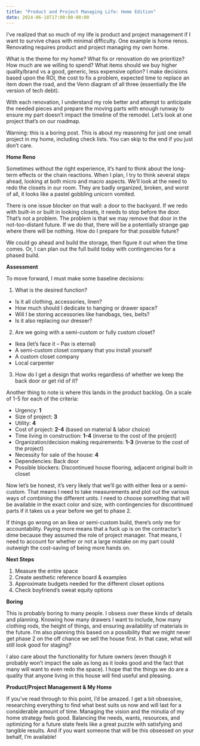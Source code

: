 ```yaml
---
title: "Product and Project Managing Life: Home Edition"
date: 2024-06-18T17:00:00-00:00
---
```

I’ve realized that so much of my life is product and project management if I want to survive chaos with minimal difficulty. One example is home renos. Renovating requires product and project managing my own home. 

What is the theme for my home? What fix or renovation do we prioritize? How much are we willing to spend? What items should we buy higher quality/brand vs a good, generic, less expensive option? I make decisions based upon the ROI, the cost to fix a problem, expected time to replace an item down the road, and the Venn diagram of all three (essentially the life version of tech debt). 

With each renovation, I understand my role better and attempt to anticipate the needed pieces and prepare the moving parts with enough runway to ensure my part doesn’t impact the timeline of the remodel. Let’s look at one project that’s on our roadmap.

Warning: this is a boring post. This is about my reasoning for just one small project in my home, including check lists. You can skip to the end if you just don’t care.

**Home Reno**

Sometimes without the right experience, it’s hard to think about the long-term effects or the chain reactions. When I plan, I try to think several steps ahead, looking at both micro and macro aspects. We’ll look at the need to redo the closets in our room. They are badly organized, broken, and worst of all, it looks like a pastel gobbling unicorn vomited. 

There is one issue blocker on that wall: a door to the backyard. If we redo with built-in or built in looking closets, it needs to stop before the door. That’s not a problem. The problem is that we may remove that door in the not-too-distant future. If we do that, there will be a potentially strange gap where there will be nothing. How do I prepare for that possible future?

We could go ahead and build the storage, then figure it out when the time comes. Or, I can plan out the full build today with contingencies for a phased build. 

**Assessment**<br>

To move forward, I must make some baseline decisions: 
1.	What is the desired function? 
- Is it all clothing, accessories, linen?
- How much should I dedicate to hanging or drawer space?
- Will I be storing accessories like handbags, ties, belts?
- Is it also replacing our dresser?
2.	Are we going with a semi-custom or fully custom closet?
- Ikea (let’s face it – Pax is eternal)
- A semi-custom closet company that you install yourself
- A custom closet company
- Local carpenter
3.	How do I get a design that works regardless of whether we keep the back door or get rid of it?

Another thing to note is where this lands in the product backlog. On a scale of 1-5 for each of the criteria:

- Urgency: **1**<br>
- Size of project: **3**<br>
- Utility: **4**<br>
- Cost of project: **2-4** (based on material & labor choice)<br>
- Time living in construction: **1-4** (inverse to the cost of the project)<br>
- Organization/decision making requirements: **1-3** (inverse to the cost of the project)<br>
- Necessity for sale of the house: **4**<br>
- Dependencies: Back door<br>
- Possible blockers: Discontinued house flooring, adjacent original built in closet

Now let’s be honest, it’s very likely that we’ll go with either Ikea or a semi-custom. That means I need to take measurements and plot out the various ways of combining the different units. I need to choose something that will be available in the exact color and size, with contingencies for discontinued parts if it takes us a year before we get to phase 2. 

If things go wrong on an Ikea or semi-custom build, there’s only me for accountability. Paying more means that a fuck up is on the contractor’s dime because they assumed the role of project manager. That means, I need to account for whether or not a large mistake on my part could outweigh the cost-saving of being more hands on.

**Next Steps**

1.	Measure the entire space
2.	Create aesthetic reference board & examples
3.	Approximate budgets needed for the different closet options 
4.	Check boyfriend’s sweat equity options

**Boring**

This is probably boring to many people. I obsess over these kinds of details and planning. Knowing how many drawers I want to include, how many clothing rods, the height of things, and ensuring availability of materials in the future. I’m also planning this based on a possibility that we might never get phase 2 on the off chance we sell the house first. In that case, what will still look good for staging?

I also care about the functionality for future owners (even though it probably won’t impact the sale as long as it looks good and the fact that many will want to even redo the space). I hope that the things we do are a quality that anyone living in this house will find useful and pleasing. 

**Product/Project Management & My Home**

If you’ve read through to this point, I’d be amazed. I get a bit obsessive, researching everything to find what best suits us now and will last for a considerable amount of time. Managing the vision and the minutia of my home strategy feels good. Balancing the needs, wants, resources, and optimizing for a future state feels like a great puzzle with satisfying and tangible results. And if you want someone that will be this obsessed on your behalf, I’m available!
